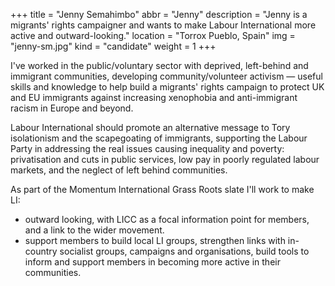 +++
title = "Jenny Semahimbo"
abbr = "Jenny"
description = "Jenny is a migrants' rights campaigner and wants to make Labour International more active and outward-looking."
location = "Torrox Pueblo, Spain"
img = "jenny-sm.jpg"
kind = "candidate"
weight = 1
+++

I've worked in the public/voluntary sector with deprived, left-behind and immigrant communities, developing community/volunteer activism &#8212; useful skills and knowledge to help build a migrants' rights campaign to protect UK and EU immigrants against increasing xenophobia and anti-immigrant racism in Europe and beyond.

Labour International should promote an alternative message to Tory isolationism and the scapegoating of immigrants, supporting the Labour Party in addressing the real issues causing inequality and poverty: privatisation and cuts in public services, low pay in poorly regulated labour markets, and the neglect of left behind communities.

As part of the Momentum International Grass Roots slate I'll work to make LI:

* outward looking, with LICC as a focal information point for members, and a link to the wider movement.
* support members to build local LI groups, strengthen links with in-country socialist groups, campaigns and organisations, build tools to inform and support members in becoming more active in their communities.

